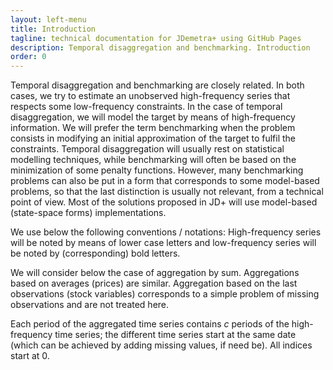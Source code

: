 ```yaml
---
layout: left-menu
title: Introduction
tagline: technical documentation for JDemetra+ using GitHub Pages
description: Temporal disaggregation and benchmarking. Introduction
order: 0
---
```

Temporal disaggregation and benchmarking are closely related. In both cases, we try to estimate an unobserved high-frequency series that respects some low-frequency constraints. In the case of temporal disaggregation, we will model the target by means of high-frequency information. We will prefer the term benchmarking when the problem consists in modifying an initial approximation of the target to fulfil the constraints. Temporal disaggregation will usually rest on statistical modelling techniques, while benchmarking will often be based on the minimization of some penalty functions. However, many benchmarking problems can also be put in a form that corresponds to some model-based problems, so that the last distinction is usually not relevant, from a technical point of view. Most of the solutions proposed in JD+ will use model-based (state-space forms) implementations.

We use below the following conventions / notations:
High-frequency series will be noted by means of lower case letters and low-frequency series will be noted by (corresponding) bold letters. 

We will consider below the case of aggregation by sum. Aggregations based on averages (prices) are similar. Aggregation based on the last observations (stock variables) corresponds to a simple problem of missing observations and are not treated here.

Each period of the aggregated time series contains $c$ periods of the high-frequency time series; the different time series start at the same date (which can be achieved by adding missing values, if need be). All indices start at 0.

